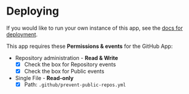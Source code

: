 # Deploying

If you would like to run your own instance of this app, see the [docs for deployment](https://probot.github.io/docs/deployment/).

This app requires these **Permissions & events** for the GitHub App:

- Repository administration - **Read & Write**
  - [x] Check the box for Repository events
  - [x] Check the box for Public events
- Single File - **Read-only**
  - [x] Path: `.github/prevent-public-repos.yml`
